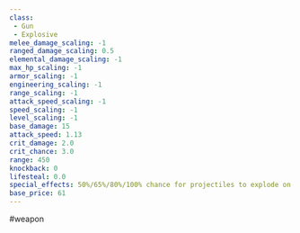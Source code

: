 ```yaml
---
class: 
 - Gun
 - Explosive
melee_damage_scaling: -1
ranged_damage_scaling: 0.5
elemental_damage_scaling: -1
max_hp_scaling: -1
armor_scaling: -1
engineering_scaling: -1
range_scaling: -1
attack_speed_scaling: -1
speed_scaling: -1
level_scaling: -1
base_damage: 15
attack_speed: 1.13
crit_damage: 2.0
crit_chance: 3.0
range: 450
knockback: 0
lifesteal: 0.0
special_effects: 50%/65%/80%/100% chance for projectiles to explode on hit. Pierces 3 enemies dealing 100% damage
base_price: 61
---
```

#weapon